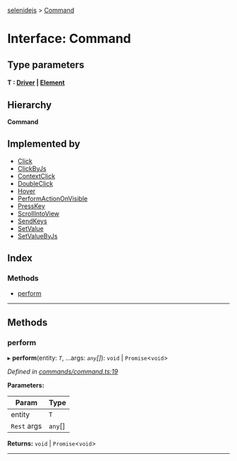 [selenidejs](../README.md) > [Command](../interfaces/command.md)

# Interface: Command

## Type parameters
#### T :   [Driver](../classes/driver.md) &#124; [Element](../classes/element.md)

## Hierarchy

**Command**

## Implemented by

* [Click](../classes/click.md)
* [ClickByJs](../classes/clickbyjs.md)
* [ContextClick](../classes/contextclick.md)
* [DoubleClick](../classes/doubleclick.md)
* [Hover](../classes/hover.md)
* [PerformActionOnVisible](../classes/performactiononvisible.md)
* [PressKey](../classes/presskey.md)
* [ScrollIntoView](../classes/scrollintoview.md)
* [SendKeys](../classes/sendkeys.md)
* [SetValue](../classes/setvalue.md)
* [SetValueByJs](../classes/setvaluebyjs.md)

## Index

### Methods

* [perform](command.md#perform)

---

## Methods

<a id="perform"></a>

###  perform

▸ **perform**(entity: *`T`*, ...args: *`any`[]*):  `void` &#124; `Promise`<`void`>

*Defined in [commands/command.ts:19](https://github.com/KnowledgeExpert/selenidejs/blob/647b1e4/lib/commands/command.ts#L19)*

**Parameters:**

| Param | Type |
| ------ | ------ |
| entity | `T` |
| `Rest` args | `any`[] |

**Returns:**  `void` &#124; `Promise`<`void`>

___

